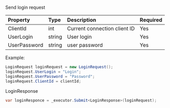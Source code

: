 Send login request

| Property     | Type | Description | Required |
|:------------- |:-------------|:----- |:-----|
| ClientId      | int | Current connection client ID | Yes 
| UserLogin | string | User login      | Yes 
| UserPassword | string | user password      | Yes 

Example:
```c#
LoginRequest loginRequest = new LoginRequest();
loginRequest.UserLogin = "Login";
loginRequest.UserPassword = "Password";
loginRequest.ClientId = clientId;
```
LoginResponse
```c#
var loginResponce = _executor.Submit<LoginResponse>(loginRequest);
```